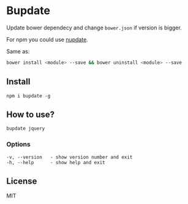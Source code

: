 # Bupdate

Update bower dependecy and change `bower.json` if version is bigger.

For npm you could use [nupdate](https://github.com/coderaiser/nupdate "Nupdate").

Same as:

```sh
bower install <module> --save && bower uninstall <module> --save
```

## Install

```
npm i bupdate -g
```

## How to use?

```sh
bupdate jquery
```

### Options

```
-v, --version   - show version number and exit
-h, --help      - show help and exit
```

## License

MIT
